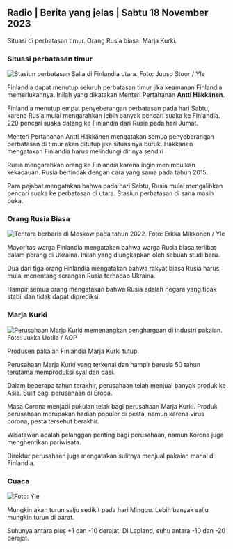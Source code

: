 ## Radio \| Berita yang jelas \| Sabtu 18 November 2023

Situasi di perbatasan timur. Orang Rusia biasa. Marja Kurki.

### Situasi perbatasan timur

![Stasiun perbatasan Salla di Finlandia utara. Foto: Juuso Stoor / Yle](https://images.cdn.yle.fi/image/upload/c_crop,h_3033,w_5392,x_0,y_144/ar_1.7777777777777777,c_fill,g_faces,h_675,w_1200/dpr_1.0/q_auto:eco/f_auto/fl_lossy/v1700230392/39-1202451655773834805e)

Finlandia dapat menutup seluruh perbatasan timur jika keamanan Finlandia memerlukannya. Inilah yang dikatakan Menteri Pertahanan **Antti Häkkänen**.

Finlandia menutup empat penyeberangan perbatasan pada hari Sabtu, karena Rusia mulai mengarahkan lebih banyak pencari suaka ke Finlandia. 220 pencari suaka datang ke Finlandia dari Rusia pada hari Jumat.

Menteri Pertahanan Antti Häkkänen mengatakan semua penyeberangan perbatasan di timur akan ditutup jika situasinya buruk. Häkkänen mengatakan Finlandia harus melindungi dirinya sendiri

Rusia mengarahkan orang ke Finlandia karena ingin menimbulkan kekacauan. Rusia bertindak dengan cara yang sama pada tahun 2015.

Para pejabat mengatakan bahwa pada hari Sabtu, Rusia mulai mengalihkan pencari suaka ke perbatasan di utara. Stasiun perbatasan di sana masih buka.

### Orang Rusia Biasa

![Tentara berbaris di Moskow pada tahun 2022. Foto: Erkka Mikkonen / Yle](https://images.cdn.yle.fi/image/upload/c_crop,h_2250,w_4000,x_0,y_620/ar_1.7777777777777777,c_fill,g_faces,h_675,w_1200/dpr_1.0/q_auto:eco/f_auto/fl_lossy/v1652081791/39-9521386278c4035763b)

Mayoritas warga Finlandia mengatakan bahwa warga Rusia biasa terlibat dalam perang di Ukraina. Inilah yang diungkapkan oleh sebuah studi baru.

Dua dari tiga orang Finlandia mengatakan bahwa rakyat biasa Rusia harus mulai menentang serangan Rusia terhadap Ukraina.

Hampir semua orang mengatakan bahwa Rusia adalah negara yang tidak stabil dan tidak dapat diprediksi.

### Marja Kurki

![Perusahaan Marja Kurki memenangkan penghargaan di industri pakaian. Foto: Jukka Uotila / AOP](https://images.cdn.yle.fi/image/upload/c_crop,h_2089,w_3715,x_1,y_0/ar_1.7777777777777777,c_fill,g_faces,h_675,w_1200/dpr_1.0/q_auto:eco/f_auto/fl_lossy/v1700215518/39-120216565573a69289c3)

Produsen pakaian Finlandia Marja Kurki tutup.

Perusahaan Marja Kurki yang terkenal dan hampir berusia 50 tahun terutama memproduksi syal dan dasi.

Dalam beberapa tahun terakhir, perusahaan telah menjual banyak produk ke Asia. Sulit bagi perusahaan di Eropa.

Masa Corona menjadi pukulan telak bagi perusahaan Marja Kurki. Produk perusahaan merupakan hadiah populer di pesta, namun karena virus corona, pesta tersebut berakhir.

Wisatawan adalah pelanggan penting bagi perusahaan, namun Korona juga menghentikan pariwisata.

Direktur perusahaan juga mengatakan sulitnya menjual pakaian mahal di Finlandia.

### Cuaca

![ Foto: Yle](https://images.cdn.yle.fi/image/upload/c_crop,h_1080,w_1919,x_0,y_0/ar_1.7777777777777777,c_fill,g_faces,h_675,w_1200/dpr_1.0/q_auto:eco/f_auto/fl_lossy/v1700323494/39-12028456558e083321cf)

Mungkin akan turun salju sedikit pada hari Minggu. Lebih banyak salju mungkin turun di barat.

Suhunya antara plus +1 dan -10 derajat. Di Lapland, suhu antara -10 dan -20 derajat.